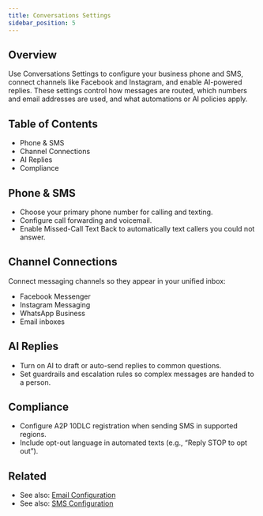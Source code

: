```yaml
---
title: Conversations Settings
sidebar_position: 5
---
```


## Overview

Use Conversations Settings to configure your business phone and SMS, connect channels like Facebook and Instagram, and enable AI-powered replies. These settings control how messages are routed, which numbers and email addresses are used, and what automations or AI policies apply.

## Table of Contents
- Phone & SMS
- Channel Connections
- AI Replies
- Compliance

## Phone & SMS
- Choose your primary phone number for calling and texting.
- Configure call forwarding and voicemail.
- Enable Missed-Call Text Back to automatically text callers you could not answer.

## Channel Connections
Connect messaging channels so they appear in your unified inbox:
- Facebook Messenger
- Instagram Messaging
- WhatsApp Business
- Email inboxes

## AI Replies
- Turn on AI to draft or auto-send replies to common questions.
- Set guardrails and escalation rules so complex messages are handed to a person.

## Compliance
- Configure A2P 10DLC registration when sending SMS in supported regions.
- Include opt-out language in automated texts (e.g., “Reply STOP to opt out”).

## Related
- See also: [Email Configuration](./email_configuration.md)
- See also: [SMS Configuration](./sms_configuration.md)
